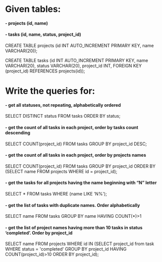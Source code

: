 # Given tables:

#### - projects (id, name)
#### - tasks (id, name, status, project_id)

CREATE TABLE projects (id INT AUTO_INCREMENT PRIMARY KEY, name VARCHAR(20));

CREATE TABLE tasks (id INT AUTO_INCREMENT PRIMARY KEY, name VARCHAR(20), status VARCHAR(20), project_id INT, FOREIGN KEY (project_id) REFERENCES projects(id));

# Write the queries for:
#### - get all statuses, not repeating, alphabetically ordered

SELECT DISTINCT status FROM tasks ORDER BY status;

#### - get the count of all tasks in each project, order by tasks count descending

SELECT COUNT(project_id) FROM tasks GROUP BY project_id DESC;

#### - get the count of all tasks in each project, order by projects names

SELECT COUNT(project_id) FROM tasks GROUP BY project_id ORDER BY (SELECT name FROM projects WHERE id = project_id);

#### - get the tasks for all projects having the name beginning with “N” letter

SELECT * FROM tasks WHERE (name LIKE 'N%');

#### - get the list of tasks with duplicate names. Order alphabetically

SELECT name FROM tasks GROUP BY name HAVING COUNT(\*)>1

#### - get the list of project names having more than 10 tasks in status ‘completed’. Order by project_id

SELECT name FROM projects WHERE id IN (SELECT project_id from task WHERE status = 'completed' GROUP BY project_id HAVING COUNT(project_id)>10 ORDER BY project_id);
